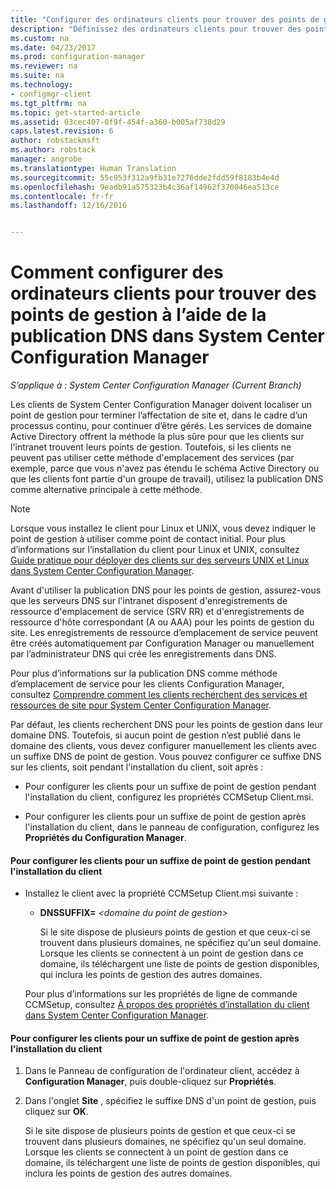 ```yaml
---
title: "Configurer des ordinateurs clients pour trouver des points de gestion à l’aide de la publication DNS | Microsoft Docs"
description: "Définissez des ordinateurs clients pour trouver des points de gestion à l’aide de la publication DNS dans System Center Configuration Manager."
ms.custom: na
ms.date: 04/23/2017
ms.prod: configuration-manager
ms.reviewer: na
ms.suite: na
ms.technology:
- configmgr-client
ms.tgt_pltfrm: na
ms.topic: get-started-article
ms.assetid: 03cec407-0f9f-454f-a360-b005af738d29
caps.latest.revision: 6
author: robstackmsft
ms.author: robstack
manager: angrobe
ms.translationtype: Human Translation
ms.sourcegitcommit: 55c953f312a9fb31e7276dde2fdd59f8183b4e4d
ms.openlocfilehash: 9eadb91a575323b4c36af14962f370046ea513ce
ms.contentlocale: fr-fr
ms.lasthandoff: 12/16/2016


---
```

# <a name="how-to-configure-client-computers-to-find-management-points-by-using-dns-publishing-in-system-center-configuration-manager"></a>Comment configurer des ordinateurs clients pour trouver des points de gestion à l’aide de la publication DNS dans System Center Configuration Manager

*S’applique à : System Center Configuration Manager (Current Branch)*

Les clients de System Center Configuration Manager doivent localiser un point de gestion pour terminer l’affectation de site et, dans le cadre d’un processus continu, pour continuer d’être gérés. Les services de domaine Active Directory offrent la méthode la plus sûre pour que les clients sur l'intranet trouvent leurs points de gestion. Toutefois, si les clients ne peuvent pas utiliser cette méthode d'emplacement des services (par exemple, parce que vous n'avez pas étendu le schéma Active Directory ou que les clients font partie d'un groupe de travail), utilisez la publication DNS comme alternative principale à cette méthode.  

> [!NOTE]  
>  Lorsque vous installez le client pour Linux et UNIX, vous devez indiquer le point de gestion à utiliser comme point de contact initial. Pour plus d’informations sur l’installation du client pour Linux et UNIX, consultez [Guide pratique pour déployer des clients sur des serveurs UNIX et Linux dans System Center Configuration Manager](../../../core/clients/deploy/deploy-clients-to-unix-and-linux-servers.md).  

 Avant d'utiliser la publication DNS pour les points de gestion, assurez-vous que les serveurs DNS sur l'intranet disposent d'enregistrements de ressource d'emplacement de service (SRV RR) et d'enregistrements de ressource d'hôte correspondant (A ou AAA) pour les points de gestion du site. Les enregistrements de ressource d’emplacement de service peuvent être créés automatiquement par Configuration Manager ou manuellement par l’administrateur DNS qui crée les enregistrements dans DNS.  

 Pour plus d’informations sur la publication DNS comme méthode d’emplacement de service pour les clients Configuration Manager, consultez [Comprendre comment les clients recherchent des services et ressources de site pour System Center Configuration Manager](../../../core/plan-design/hierarchy/understand-how-clients-find-site-resources-and-services.md).  

 Par défaut, les clients recherchent DNS pour les points de gestion dans leur domaine DNS. Toutefois, si aucun point de gestion n’est publié dans le domaine des clients, vous devez configurer manuellement les clients avec un suffixe DNS de point de gestion. Vous pouvez configurer ce suffixe DNS sur les clients, soit pendant l'installation du client, soit après :  

-   Pour configurer les clients pour un suffixe de point de gestion pendant l'installation du client, configurez les propriétés CCMSetup Client.msi.  

-   Pour configurer les clients pour un suffixe de point de gestion après l'installation du client, dans le panneau de configuration, configurez les **Propriétés du Configuration Manager**.  

#### <a name="to-configure-clients-for-a-management-point-suffix-during-client-installation"></a>Pour configurer les clients pour un suffixe de point de gestion pendant l'installation du client  

-   Installez le client avec la propriété CCMSetup Client.msi suivante :  

    -   **DNSSUFFIX=** *&lt;domaine du point de gestion\>*  

         Si le site dispose de plusieurs points de gestion et que ceux-ci se trouvent dans plusieurs domaines, ne spécifiez qu'un seul domaine. Lorsque les clients se connectent à un point de gestion dans ce domaine, ils téléchargent une liste de points de gestion disponibles, qui inclura les points de gestion des autres domaines.  

     Pour plus d’informations sur les propriétés de ligne de commande CCMSetup, consultez [À propos des propriétés d’installation du client dans System Center Configuration Manager](../../../core/clients/deploy/about-client-installation-properties.md).  

#### <a name="to-configure-clients-for-a-management-point-suffix-after-client-installation"></a>Pour configurer les clients pour un suffixe de point de gestion après l'installation du client  

1.  Dans le Panneau de configuration de l'ordinateur client, accédez à **Configuration Manager**, puis double-cliquez sur **Propriétés**.  

2.  Dans l'onglet **Site** , spécifiez le suffixe DNS d'un point de gestion, puis cliquez sur **OK**.  

     Si le site dispose de plusieurs points de gestion et que ceux-ci se trouvent dans plusieurs domaines, ne spécifiez qu'un seul domaine. Lorsque les clients se connectent à un point de gestion dans ce domaine, ils téléchargent une liste de points de gestion disponibles, qui inclura les points de gestion des autres domaines.

